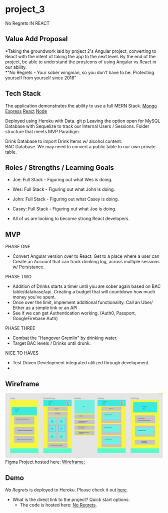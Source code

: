 # project_3
No Regrets IN REACT

## Value Add Proposal

*Taking the groundwork laid by project 2's Angular project, converting to React with the intent of taking the app to the next level. By the end of the project, be able to understand the pros/cons of using Angular vs React in our ability. 	
*"No Regrets - Your sober wingman, so you don't have to be. Protecting yourself from yourself since 2018"

## Tech Stack	
The application demonstrates the ability to use a full MERN Stack.
[Mongo](https://www.mongodb.com/)
[Express](https://expressjs.com/)
[React](https://reactjs.org/)
[Node](https://nodejs.org/en/)

Deployed using Heroku with Data.	git p
Leaving the option open for MySQL Database with Sequelize to track our Internal Users / Sessions. Folder structure that meets MVP Paradigm.

Drink Database to import Drink Items w/ alcohol content.	
BAC Database. We may need to convert a public table to our own private table.


## Roles / Strengths / Learning Goals

- Joe: Full Stack -	Figuring out what Wes is doing. 
- Wes: Full Stack - Figuring out what John is doing.
- John: Full Stack - Figuring out what Casey is doing.
- Casey: Full Stack - Figuring out what Joe is doing.

- All of us are looking to become strong React developers. 

## MVP	
PHASE ONE	
* Convert Angular version over to React. Get to a place where a user can Create an Account that can track drinking log, across multiple sessions w/ Persistance.

PHASE TWO	
* Addition of Drinks starts a timer until you are sober again based on BAC table/database/api. Creating a budget that will countdown how much money you've spent. 
* Once over the limit, implement additional functionality. Call an Uber/ Either as a simple link or an API
* See if we can get Authentication working. (Auth0, Passport, GoogleFirebase Auth)

PHASE THREE	
* Combat the "Hangover Gremlin" by drinking water.	
* Target BAC levels / Drinks until drunk. 

NICE TO HAVES
* Test Driven Development integrated utilized through development.
* 

## Wireframe	
![Initial Wireframe](./client/src/images/NoRegretsReact.png?raw=true "Wireframe")
Figma Project hosted here: [Wireframe](https://www.figma.com/file/LDWugkgTKSfMenndfzpRQgIW/Untitled?node-id=0%3A1);

## Demo
		
*No Regrets* is deployed to Heroku. Please check it out [here](https://noregrets-project3.herokuapp.com/).

- What is the direct link to the project?	Quick start options:
  * The code is hosted here: [No Regrets](https://github.com/no-regrets/project_3).